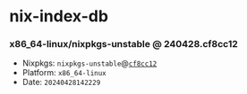 # nix-index-db
### x86_64-linux/nixpkgs-unstable @ 240428.cf8cc12
- Nixpkgs: `nixpkgs-unstable`@[`cf8cc12`](https://github.com/NixOS/nixpkgs/commit/cf8cc1201be8bc71b7cbbbdaf349b22f4f99c7ae)
- Platform: `x86_64-linux`
- Date: `20240428142229`
